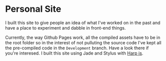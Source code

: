 Personal Site
==========================

I built this site to give people an idea of what I've worked on in the past and have a place to experiment and dabble in front-end things. 

Currently, the way Github Pages work, all the compiled assets have to be in the root folder so in the interest of not pulluting the source code I've kept all the pre-compiled code in the `Development` branch. Have a look there if you're interesed. I built this site using Jade and Stylus with [Harp js](harpjs.com).
